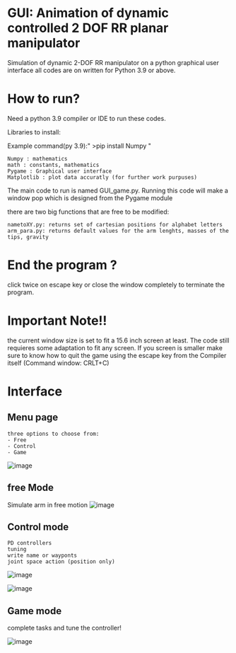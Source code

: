 # GUI: Animation of dynamic controlled 2 DOF RR planar manipulator 
Simulation of dynamic 2-DOF RR manipulator on a python graphical user interface
all codes are on written for Python 3.9 or above.


# How to run?
Need a python 3.9 compiler or IDE to run these codes.

Libraries to install: 

Example command(py 3.9):" >pip install Numpy "
	
	Numpy : mathematics
	math : constants, mathematics
	Pygame : Graphical user interface
	Matplotlib : plot data accuratly (for further work purpuses)
	
The main code to run is named GUI_game.py. Running this code will make a window pop which is designed from the Pygame module

there are two big functions that are free to be modified: 
  
	nametoXY.py: returns set of cartesian positions for alphabet letters
	arm_para.py: returns default values for the arm lenghts, masses of the tips, gravity
	
  
# End the program ?
click twice on escape key or close the window completely to terminate the program.

# Important Note!!
the current window size is set to fit a 15.6 inch screen at least. The code still requieres some adaptation to fit any screen.
If you screen is smaller make sure to know how to quit the game using the escape key from the Compiler itself (Command window: CRLT+C)

# Interface
## Menu page

	three options to choose from: 
	- Free 
	- Control
	- Game


![image](https://user-images.githubusercontent.com/78451671/170700946-5c180576-24bb-41eb-96a3-acd5ec35bc8c.png)

## free Mode
Simulate arm in free motion
![image](https://user-images.githubusercontent.com/78451671/170700883-71592174-4cb0-4b5b-860a-2532c7494f27.png)

## Control mode
	PD controllers
	tuning 
	write name or wayponts  
	joint space action (position only)

![image](https://user-images.githubusercontent.com/78451671/170699583-2c106683-6c6d-4a0c-a765-1a25145e1e70.png)

![image](https://user-images.githubusercontent.com/78451671/170700396-1559d966-8533-4fa9-8d9d-19757a2c6a00.png)

## Game mode

complete tasks and tune the controller!

![image](https://user-images.githubusercontent.com/78451671/170700532-cbf989d9-2a6c-42f9-80b4-12e337f30066.png)


